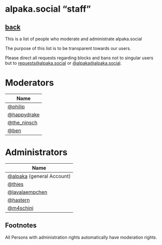 alpaka.social “staff”
===

## [back](index.md)

This is a list of people who moderate and administrate alpaka.social

The purpose of this list is to be transparent towards our users.

Please direct all requests regarding blocks and bans not to singular users but to <a href="mailto:requests@alpaka.social">requests@alpaka.social</a> or <a href="https://alpaka.social/@alpaka">@alpaka@alpaka.social</a>.

# Moderators



| Name |
| -------- |
|[@philip](https://alpaka.social/@philip)|
|[@happydrake](https://alpaka.social/@happydrake)|
|[@the_ninsch](https://alpaka.social/@the_ninsch)|
|[@ben](https://alpaka.social/@ben)|


# Administrators

| Name |
| -------- |
| [@alpaka](https://alpaka.social/@alpaka) (general Account)|
| [@thies](https://alpaka.social/@thies)     | 
| [@lavalaempchen](https://alpaka.social/@lavalaempchen)|
| [@hastern](https://alpaka.social/@hastern)|
| [@m4schini](https://alpaka.social/@m4schini)


## Footnotes

All Persons with administration rights automatically have moderation rights.
